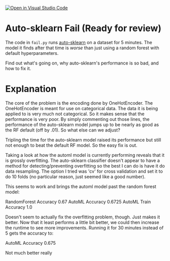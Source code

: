 [![Open in Visual Studio Code](https://classroom.github.com/assets/open-in-vscode-718a45dd9cf7e7f842a935f5ebbe5719a5e09af4491e668f4dbf3b35d5cca122.svg)](https://classroom.github.com/online_ide?assignment_repo_id=13182499&assignment_repo_type=AssignmentRepo)
# Auto-sklearn Fail (Ready for review)

The code in `fail.py` runs
[auto-sklearn](https://automl.github.io/auto-sklearn/master/) on a dataset for 5
minutes. The model it finds after that time is *worse* than just using a random
forest with default hyperparameters.

Find out what's going on, why auto-sklearn's performance is so bad, and how to
fix it.


# Explanation

The core of the problem is the encoding done by OneHotEncoder. The OneHotEncoder is meant for use on categorical data. The data it is being applied to is very much not categorical. So it makes sense that the performance is very poor. By simply commenting out those lines, the performance of the auto-sklearn model jumps up to be nearly as good as the RF default (off by .01). So what else can we adjust? 


Tripling the time for the auto-sklearn model raised its performance but still not enough to beat the default RF model. So the easy fix is out. 


Taking a look at how the automl model is currently performing reveals that it is grossly overfitting. The auto-sklearn classifier doesn't appear to have a method for detecting/preventing overfitting so the best I can do is have it do data resampling. The option I tried was 'cv' for cross validation and set it to do 10 folds (no particular reason, just seemed like a good number). 

This seems to work and brings the automl model past the random forest model:

RandomForest Accuracy 0.67
AutoML Accuracy 0.6725
AutoML Train Accuracy 1.0

Doesn't seem to actually fix the overfitting problem, though. Just makes it better. Now that it least performs a little bit better, we could then increase the runtime to see more improvements. Running it for 30 minutes instead of 5 gets the accuracy to:

AutoML Accuracy 0.675

Not much better really
